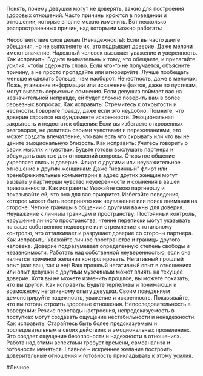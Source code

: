 Понять, почему девушки могут не доверять, важно для построения здоровых отношений. Часто причины кроются в поведении и отношении, которые вполне можно изменить. Вот несколько распространенных причин, над которыми можно работать:

Несоответствие слов делам (Ненадежность): Если вы часто даете обещания, но не выполняете их, это подрывает доверие. Даже мелочи имеют значение. Надежный человек вызывает уважение и уверенность.
Как исправить: Будьте внимательны к тому, что обещаете, и прилагайте усилия, чтобы сдержать слово. Если что-то не получается, объясните причину, а не просто пропадайте или игнорируйте. Лучше пообещать меньше и сделать больше, чем наоборот.
Нечестность, даже в мелочах: Ложь, утаивание информации или искажение фактов, даже по пустякам, могут вызвать серьезные сомнения. Если девушка поймает вас на незначительной неправде, ей будет сложно поверить вам в более серьезных вопросах.
Как исправить: Стремитесь к открытости и честности. Говорите правду, даже если это неудобно. Помните, что доверие строится на фундаменте искренности.
Эмоциональная закрытость и недостаток общения: Если вы избегаете откровенных разговоров, не делитесь своими чувствами и переживаниями, это может создать впечатление, что вам есть что скрывать или что вы не цените эмоциональную близость.
Как исправить: Учитесь говорить о своих мыслях и чувствах. Будьте готовы выслушать партнера и обсуждать важные для отношений вопросы. Открытое общение укрепляет связь и доверие.
Флирт с другими или неуважительное отношение к другим женщинам: Даже "невинный" флирт или пренебрежительные комментарии в адрес других женщин могут вызвать у партнерши чувство неуверенности и сомнения в вашей привязанности.
Как исправить: Уважайте свою партнершу и показывайте ей, что она для вас приоритет. Избегайте поведения, которое может быть воспринято как неуважение или поиск внимания на стороне. Четкие границы в общении с другими важны для доверия.
Неуважение к личным границам и пространству: Постоянный контроль, нарушение личного пространства, чтение переписки могут указывать на ваше собственное недоверие или стремление к тотальному контролю, что отталкивает и разрушает доверие со стороны партнера.
Как исправить: Уважайте личное пространство и границы другого человека. Доверие подразумевает определенную степень свободы и независимости. Работать над собственной неуверенностью, если она является причиной желания контролировать.
Негативный прошлый опыт (как ваш, так и ее): Ваш прошлый негативный опыт в отношениях или опыт девушки с другими мужчинами может влиять на текущее доверие. Хотя вы не можете изменить прошлое, вы можете показать, что вы другой.
Как исправить: Будьте терпеливы и понимающи к возможному негативному опыту девушки. Своим поведением демонстрируйте надежность, уважение и искренность. Показывайте, что вы готовы строить здоровые отношения.
Непоследовательность в поведении: Резкие перепады настроения, непредсказуемость в поступках могут создавать ощущение нестабильности и ненадежности.
Как исправить: Старайтесь быть более предсказуемым и последовательным в своих действиях и эмоциональных проявлениях. Это создает ощущение безопасности и надежности в отношениях.
Работа над этими аспектами требует времени, самоанализа и готовности меняться. Главное – искреннее желание построить доверительные отношения и готовность прикладывать к этому усилия.

#Личное